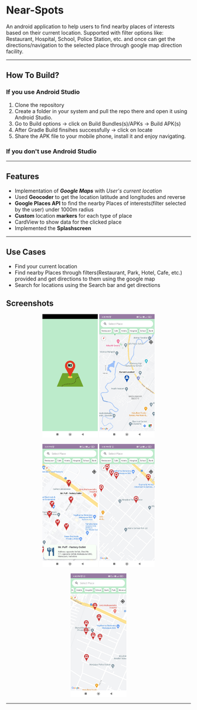 # Near-Spots
An android application to help users to find nearby places of interests based on their current location. Supported with filter options like: Restaurant, Hospital, School, Police Station, etc. and once can get the directions/navigation to the selected place through google map direction facility.
___
## How To Build?
### If you use Android Studio
1) Clone the repository
2) Create a folder in your system and pull the repo there and open it using Android Studio.
3) Go to Build options -> click on Build Bundles(s)/APKs -> Build APK(s)
4) After Gradle Build finsihes successfully -> click on locate
5) Share the APK file to your mobile phone, install it and enjoy navigating.

### If you don't use Android Studio
___

## Features
* Implementation of ***Google Maps*** with _User's current location_
* Used **Geocoder** to get the location latitude and longitudes and reverse
* **Google Places API** to find the nearby Places of interests(filter selected by the user) under 1000m radius
* **Custom** location **markers** for each type of place
* CardView to show data for the clicked place
* Implemented the **Splashscreen**
___

## Use Cases
* Find your current location
* Find nearby Places through filters(Restaurant, Park, Hotel, Cafe, etc.) provided and get directions to them using the google map
* Search for locations using the Search bar and get directions

## Screenshots

<p align="middle">
    <img src="https://github.com/Tirth-AI/Near-Spots/blob/master/Screenshots/1.jpg" width="30%" height="30%" />
  <space>
    <img src="https://github.com/Tirth-AI/Near-Spots/blob/master/Screenshots/2.jpg" width="30%" height="30%" />
</p>

<p align="middle">
    <img src="https://github.com/Tirth-AI/Near-Spots/blob/master/Screenshots/3.jpg" width="30%" height="30%" />
  <space>
    <img src="https://github.com/Tirth-AI/Near-Spots/blob/master/Screenshots/4.jpg" width="30%" height="30%" />
</p>

<p align="middle">
    <img src="https://github.com/Tirth-AI/Near-Spots/blob/master/Screenshots/5.jpg" width="30%" height="30%" />
</p>

___
